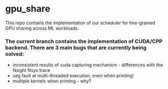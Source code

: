 # gpu_share

This repo contains the implementation of our scheduler for fine-grained GPU sharing across ML workloads.

### The current branch contains the implementation of CUDA/CPP backend. There are 3 main bugs that are currently being solved:
* inconsistent results of cuda capturing mechanism - differences with the Nsight Nsys trace
* seg fault at multi-threaded execution, even when printing!
* multiple kernels when printing - why?
